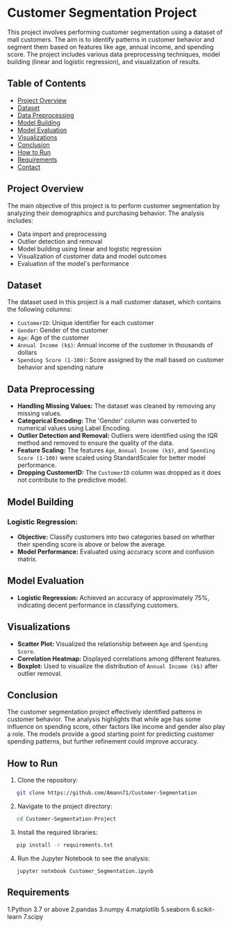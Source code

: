 # Customer Segmentation Project

This project involves performing customer segmentation using a dataset of mall customers. The aim is to identify patterns in customer behavior and segment them based on features like age, annual income, and spending score. The project includes various data preprocessing techniques, model building (linear and logistic regression), and visualization of results.

## Table of Contents
- [Project Overview](#project-overview)
- [Dataset](#dataset)
- [Data Preprocessing](#data-preprocessing)
- [Model Building](#model-building)
- [Model Evaluation](#model-evaluation)
- [Visualizations](#visualizations)
- [Conclusion](#conclusion)
- [How to Run](#how-to-run)
- [Requirements](#requirements)
- [Contact](#contact)

## Project Overview
The main objective of this project is to perform customer segmentation by analyzing their demographics and purchasing behavior. The analysis includes:
- Data import and preprocessing
- Outlier detection and removal
- Model building using linear and logistic regression
- Visualization of customer data and model outcomes
- Evaluation of the model's performance

## Dataset
The dataset used in this project is a mall customer dataset, which contains the following columns:
- `CustomerID`: Unique identifier for each customer
- `Gender`: Gender of the customer
- `Age`: Age of the customer
- `Annual Income (k$)`: Annual income of the customer in thousands of dollars
- `Spending Score (1-100)`: Score assigned by the mall based on customer behavior and spending nature

## Data Preprocessing
- **Handling Missing Values:** The dataset was cleaned by removing any missing values.
- **Categorical Encoding:** The 'Gender' column was converted to numerical values using Label Encoding.
- **Outlier Detection and Removal:** Outliers were identified using the IQR method and removed to ensure the quality of the data.
- **Feature Scaling:** The features `Age`, `Annual Income (k$)`, and `Spending Score (1-100)` were scaled using StandardScaler for better model performance.
- **Dropping CustomerID:** The `CustomerID` column was dropped as it does not contribute to the predictive model.

## Model Building
### **Logistic Regression:**
   - **Objective:** Classify customers into two categories based on whether their spending score is above or below the average.
   - **Model Performance:** Evaluated using accuracy score and confusion matrix.

## Model Evaluation
- **Logistic Regression:** Achieved an accuracy of approximately 75%, indicating decent performance in classifying customers.

## Visualizations
- **Scatter Plot:** Visualized the relationship between `Age` and `Spending Score`.
- **Correlation Heatmap:** Displayed correlations among different features.
- **Boxplot:** Used to visualize the distribution of `Annual Income (k$)` after outlier removal.

## Conclusion
The customer segmentation project effectively identified patterns in customer behavior. The analysis highlights that while age has some influence on spending score, other factors like income and gender also play a role. The models provide a good starting point for predicting customer spending patterns, but further refinement could improve accuracy.


## How to Run
1. Clone the repository:
```bash
   git clone https://github.com/Amann71/Customer-Segmentation
```
2. Navigate to the project directory:
```bash
   cd Customer-Segmentation-Project
```
3. Install the required libraries:
```bash
   pip install -r requirements.txt
```
4. Run the Jupyter Notebook to see the analysis:
```
   jupyter notebook Customer_Segmentation.ipynb
```
## Requirements
1.Python 3.7 or above
2.pandas
3.numpy
4.matplotlib
5.seaborn
6.scikit-learn
7.scipy
